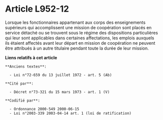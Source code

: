 # Article L952-12

Lorsque les fonctionnaires appartenant aux corps des enseignements supérieurs qui accomplissent une mission de coopération
sont placés en service détaché ou se trouvent sous le régime des dispositions particulières qui leur sont applicables dans
certaines affectations, les emplois auxquels ils étaient affectés avant leur départ en mission de coopération ne peuvent être
attribués à un autre titulaire pendant toute la durée de leur mission.

**Liens relatifs à cet article**

	**Anciens textes**:

	  - Loi n°72-659 du 13 juillet 1972 - art. 5 (Ab)

	**Cité par**:

	  - Décret n°73-321 du 15 mars 1973 - art. 1 (V)

	**Codifié par**:

	  - Ordonnance 2000-549 2000-06-15
	  - Loi n°2003-339 2003-04-14 art. 1 (loi de ratification)
